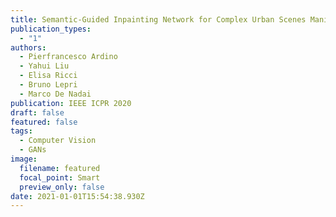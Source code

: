 ```yaml
---
title: Semantic-Guided Inpainting Network for Complex Urban Scenes Manipulation
publication_types:
  - "1"
authors:
  - Pierfrancesco Ardino
  - Yahui Liu
  - Elisa Ricci
  - Bruno Lepri
  - Marco De Nadai
publication: IEEE ICPR 2020
draft: false
featured: false
tags:
  - Computer Vision
  - GANs
image:
  filename: featured
  focal_point: Smart
  preview_only: false
date: 2021-01-01T15:54:38.930Z
---
```

